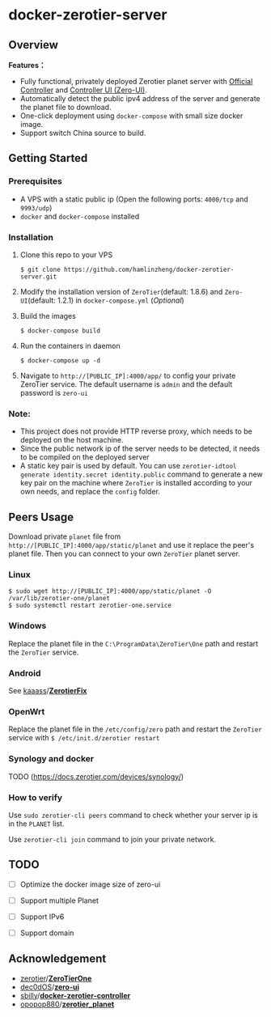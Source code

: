 # docker-zerotier-server

## Overview

**Features：**

- Fully functional, privately deployed Zerotier planet server with [Official Controller](https://github.com/zerotier/ZeroTierOne) and [Controller UI (Zero-UI)](https://github.com/dec0dOS/zero-ui).
- Automatically detect the public ipv4 address of the server and generate the planet file to download.
- One-click deployment using `docker-compose` with small size docker image.
- Support switch China source to build.



## Getting Started

### Prerequisites

- A VPS with a static public ip (Open the following ports: `4000/tcp` and `9993/udp`)
- `docker` and `docker-compose` installed

### Installation

1. Clone this repo to your VPS

   ```shell
   $ git clone https://github.com/hamlinzheng/docker-zerotier-server.git
   ```

2. Modify the installation version of `ZeroTier`(default: 1.8.6) and `Zero-UI`(default: 1.2.1) in `docker-compose.yml` (*Optional*)

3. Build the images

   ```shell
   $ docker-compose build
   ```

4. Run the containers in daemon

   ```shell
   $ docker-compose up -d
   ```

5. Navigate to `http://[PUBLIC_IP]:4000/app/` to config your private ZeroTier service. The default username is `admin` and the default password is `zero-ui`

### Note:

- This project does not provide HTTP reverse proxy, which needs to be deployed on the host machine.
- Since the public network ip of the server needs to be detected, it needs to be compiled on the deployed server
- A static key pair is used by default. You can use `zerotier-idtool generate identity.secret identity.public` command to generate a new key pair on the machine where `ZeroTier` is installed according to your own needs, and replace the `config` folder.



## Peers Usage

Download private `planet` file from `http://[PUBLIC_IP]:4000/app/static/planet` and use it replace the peer's planet file. Then you can connect to your own `ZeroTier` planet server.

### Linux

```shell
$ sudo wget http://[PUBLIC_IP]:4000/app/static/planet -O /var/lib/zerotier-one/planet
$ sudo systemctl restart zerotier-one.service
```

### Windows

Replace the planet file in the `C:\ProgramData\ZeroTier\One` path and restart the `ZeroTier` service.

### Android

See [kaaass](https://github.com/kaaass)/**[ZerotierFix](https://github.com/kaaass/ZerotierFix)**

### OpenWrt

Replace the planet file in the `/etc/config/zero` path and restart the `ZeroTier` service with `$ /etc/init.d/zerotier restart`

### Synology and docker
TODO (https://docs.zerotier.com/devices/synology/)

### How to verify 

Use `sudo zerotier-cli peers` command to check whether your server ip is in the `PLANET` list.

Use `zerotier-cli join` command to join your private network.




## TODO

- [ ] Optimize the docker image size of zero-ui
- [ ] Support multiple Planet
- [ ] Support IPv6
- [ ] Support domain



## Acknowledgement

- [zerotier](https://github.com/zerotier)/**[ZeroTierOne](https://github.com/zerotier/ZeroTierOne)**
- [dec0dOS](https://github.com/dec0dOS)/**[zero-ui](https://github.com/dec0dOS/zero-ui)**
- [sbilly](https://github.com/sbilly)/**[docker-zerotier-controller](https://github.com/sbilly/docker-zerotier-controller)**
- [opopop880](https://gitee.com/opopop880)/**[zerotier_planet](https://gitee.com/opopop880/zerotier_planet)**
